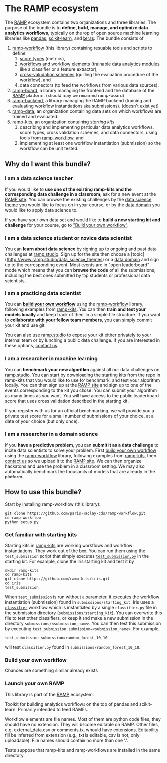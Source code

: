 # The RAMP ecosystem

The [RAMP](http://www.ramp.studio) ecosystem contains two organizations and three libraries. The purpose of the bundle is to __define, build, manage, and optimize data analytics workflows__, typically on the top of open source machine learning libraries like [pandas](http://pandas.pydata.org), [scikit-learn](http://scikit-learn.org/), and [keras](https://github.com/fchollet/keras/tree/master/keras). The bundle consists of
1. [ramp-workflow](https://github.com/paris-saclay-cds/ramp-workflow) (this library) containing resuable tools and scripts to define
    1. [score types](rampwf/score_types) (metrics),
    2. [workflows and workflow elements](rampwf/workflows) (trainable data analytics modules like a classifier or a feature extractor),
    3. [cross-valudation schemes](rampwf/cv_schemes) (guiding the evaluation procedure of the workflow), and
    4. data connectors (to feed the workflows from various data sources).
2. [ramp-board](https://github.com/paris-saclay-cds/ramp-board), a library managing the frontend and the database of the [RAMP](http://www.ramp.studio) platform. (should may be renamed ramp-board)
3. [ramp-backend](https://github.com/paris-saclay-cds/ramp-backend), a library managing the RAMP backend (training and evaluating workflow instantiations aka submissions). (doesn't exist yet)
4. [ramp-data](https://github.com/ramp-data), an organization containing data sets on which workflows are trained and evaluated.
5. [ramp-kits](https://github.com/ramp-kits), an organization containing *starting kits*
    1. describing and implementing particular data analytics workflows, score types, cross validation schemes, and data connectors, using tools from [ramp-workflow](https://github.com/paris-saclay-cds/ramp-workflow), and
    2. implementing at least one workflow instantiation (submission) so the workflow can be unit tested.

## Why do I want this bundle?

### I am a data science teacher

If you would like to **use one of the existing [ramp-kits](https://github.com/ramp-kits) and the corresponding data challenge in a classroom**, ask for a new event at the [RAMP site](http://www.ramp.studio/problems). You can browse the existing challenges by the [data science theme](http://www.ramp.studio/data_science_themes) you would like to focus on in your course, or by the [data domain](http://www.ramp.studio/data_domains) you would like to apply data science to.

If you have your own data set and would like to **build a new starting kit and challenge** for your course, go to ["Build your own workflow"](#build-your-own-workflow).

### I am a data science student or novice data scientist

You can **learn about data science** by signing up to ongoing and past data challenges at [ramp.studio](http://www.ramp.studio/problems). Sign up for the site then choose a [topic]((http://www.ramp.studio/data_science_themes) or a [data domain](http://www.ramp.studio/data_domains) and sign up to the corresponding event. Most events are in "open leaderboard" mode which means that you can **browse the code** of all the submissions, including the best ones submitted by top students or professional data scientists.

### I am a practicing data scientist

You can **[build your own workflow](#build-your-own-workflow)** using the [ramp-workflow](https://github.com/paris-saclay-cds/ramp-workflow) library, following examples from [ramp-kits](https://github.com/ramp-kits). You can then **train and test your models locally** and keep track of them in a simple file structure. If you want to **collaborate with your fellow team members**, you can simply commit your kit and use git.

You can also use [ramp.studio](http://www.ramp.studio) to expose your kit either privately to your internal team or by lunching a public data challenge. If you are interested in these options, [contact us](mailto:admin@ramp.studio).

### I am a researcher in machine learning

You can **benchmark your new algorithm** against all our data challenges on [ramp.studio](http://www.ramp.studio/problems). You can start by downloading the starting kits from the repo in [ramp-kits](https://github.com/ramp-kits) that you would like to use for benchmark, and test your algorithm locally. You can then sign up at the [RAMP site](http://www.ramp.studio) and sign up to one of the events corresponding to the kit you chose. You can submit your algorithm as many times as you want. You will have access to the public leaderboard score that uses cross validation described in the starting kit.

If you register with us for an official benchmarking, we will provide you a private test score for a small number of submissions of your choice, at a date of your choice (but only once).

### I am a researcher in a domain science

If you **have a predictive problem**, you can **submit it as a data challenge** to incite data scientists to solve your problem. First [build your own workflow](#build-your-own-workflow) using the [ramp-workflow](https://github.com/paris-saclay-cds/ramp-workflow) library, following examples from [ramp-kits](https://github.com/ramp-kits), then [contact us](mailto:admin@ramp.studio) so we upload it to the [RAMP site](http://www.ramp.studio). We can then organize hackatons and use the problem in a classroom setting. We may also automatically benchmark the thousands of models that are already in the platform.

## How to use this bundle?

Start by installing ramp-workflow (this library):
```
git clone https://github.com/paris-saclay-cds/ramp-workflow.git
cd ramp-workflow
python setup.py
```

### Get familiar with starting kits

Starting kits in [ramp-kits](https://github.com/ramp-kits) are working workflows and workflow instantiations. They work out of the box. You can run them using the `test_submission` script that simply executes [`test_submission.py`](rampwf/test_submission.py) in the starting kit. For example, clone the iris starting kit and test it by
```
mkdir ramp-kits
cd ramp-kits
git clone https://github.com/ramp-kits/iris.git
cd iris
test_submission
```
When `test_submission` is run without a parameter, it executes the workflow instantiation (submission) found in `submissions/starting_kit`. Iris uses a [`classifier`](rampwf/workflows/classifier) workflow which is instantiated by a single `classifier.py` file in the submission directory (`submissions/starting_kit`). You can overwrite this file to test other classifiers, or keep it and make a new submission in the directory `submissions/<submission_name>`. You can then test this submission by executing `test_submission submission=<submission_name>`. For example,
```
test_submission submission=random_forest_10_10
```
will test `classifier.py` found in `submissions/random_forest_10_10`.

### Build your own workflow

Chances are something similar already exists

### Launch your own RAMP


This library is part of the [RAMP](http://www.ramp.studio) ecosystem.

Toolkit for building analytics workflows on the top of pandas and scikit-learn. Primarily intended to feed RAMPs.

Workflow elements are file names. Most of them are python code files, they should have no extension. They will become editable on RAMP. Other files, e.g. external_data.csv or comments.txt whould have extensions. Editability fill be inferred from extension (e.g., txt is editable, csv is not, only uploadable). File names should contain no more than one '.'.

Tests suppose that ramp-kits and ramp-workflows are installed in the same directory.
